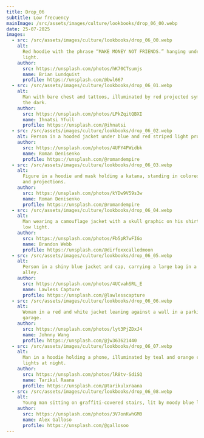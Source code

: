 ```yaml
---
title: Drop_06
subtitle: Low frecuency
mainImage: /src/assets/images/culture/lookbooks/drop_06_00.webp
date: 25-07-2025
images:
  - src: /src/assets/images/culture/lookbooks/drop_06_00.webp
    alt:
      Red hoodie with the phrase “MAKE MONEY NOT FRIENDS.” hanging under green
      light.
    author:
      src: https://unsplash.com/photos/hK70CTsumjs
      name: Brian Lundquist
      profile: https://unsplash.com/@bwl667
  - src: /src/assets/images/culture/lookbooks/drop_06_01.webp
    alt:
      Man with bare chest and tattoos, illuminated by red projected symbols in
      the dark.
    author:
      src: https://unsplash.com/photos/LPkZqitQBXI
      name: Ihnatsi Yfull
      profile: https://unsplash.com/@ihnatsi
  - src: /src/assets/images/culture/lookbooks/drop_06_02.webp
    alt: Person in a hooded jacket under blue and red striped light projections.
    author:
      src: https://unsplash.com/photos/4UFY4PWidbk
      name: Roman Denisenko
      profile: https://unsplash.com/@romandempire
  - src: /src/assets/images/culture/lookbooks/drop_06_03.webp
    alt:
      Figure in a hoodie and mask holding a katana, standing in colored smoke
      and projections.
    author:
      src: https://unsplash.com/photos/kYDw9V59s3w
      name: Roman Denisenko
      profile: https://unsplash.com/@romandempire
  - src: /src/assets/images/culture/lookbooks/drop_06_04.webp
    alt:
      Man wearing a camouflage jacket with a skull graphic on his shirt, lit in
      low light.
    author:
      src: https://unsplash.com/photos/Fb5pR7wFIGo
      name: Brandon Webb
      profile: https://unsplash.com/@dirfoxxcalledmoon
  - src: /src/assets/images/culture/lookbooks/drop_06_05.webp
    alt:
      Person in a shiny blue jacket and cap, carrying a large bag in a neon-lit
      alley.
    author:
      src: https://unsplash.com/photos/4UCvahSRL_E
      name: Lawless Capture
      profile: https://unsplash.com/@lawlesscapture
  - src: /src/assets/images/culture/lookbooks/drop_06_06.webp
    alt:
      Woman in a red and white jacket leaning against a wall in a parking
      garage.
    author:
      src: https://unsplash.com/photos/lyt3PjZDxJ4
      name: Johnny Wang
      profile: https://unsplash.com/@jw363621440
  - src: /src/assets/images/culture/lookbooks/drop_06_07.webp
    alt:
      Man in a hoodie holding a phone, illuminated by teal and orange city
      lights at night.
    author:
      src: https://unsplash.com/photos/lR8tv-SdiSQ
      name: Tarikul Raana
      profile: https://unsplash.com/@tarikulxraana
  - src: /src/assets/images/culture/lookbooks/drop_06_08.webp
    alt:
      Young man sitting on graffiti-covered stairs, lit by moody blue lighting.
    author:
      src: https://unsplash.com/photos/3V7onKwhGM0
      name: Alex Galloso
      profile: https://unsplash.com/@gallosoo
---
```

